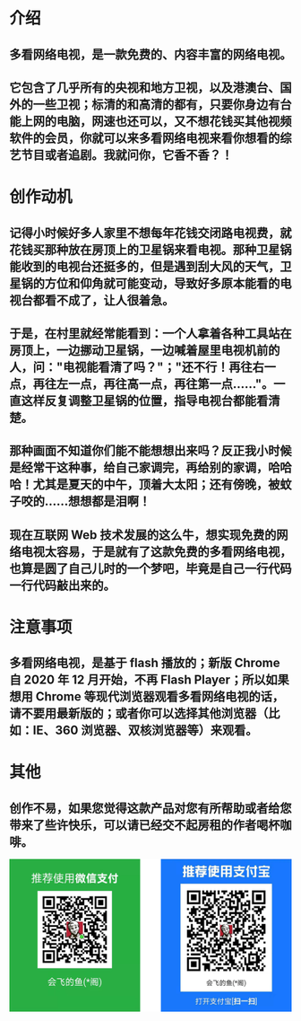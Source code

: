 # 介绍

## 多看网络电视，是一款免费的、内容丰富的网络电视。

## 它包含了几乎所有的央视和地方卫视，以及港澳台、国外的一些卫视；标清的和高清的都有，只要你身边有台能上网的电脑，网速也还可以，又不想花钱买其他视频软件的会员，你就可以来多看网络电视来看你想看的综艺节目或者追剧。我就问你，它香不香？！

# 创作动机

## 记得小时候好多人家里不想每年花钱交闭路电视费，就花钱买那种放在房顶上的卫星锅来看电视。那种卫星锅能收到的电视台还挺多的，但是遇到刮大风的天气，卫星锅的方位和仰角就可能变动，导致好多原本能看的电视台都看不成了，让人很着急。

## 于是，在村里就经常能看到：一个人拿着各种工具站在房顶上，一边挪动卫星锅，一边喊着屋里电视机前的人，问："电视能看清了吗？"；"还不行！再往右一点，再往左一点，再往高一点，再往第一点……"。一直这样反复调整卫星锅的位置，指导电视台都能看清楚。

## 那种画面不知道你们能不能想想出来吗？反正我小时候是经常干这种事，给自己家调完，再给别的家调，哈哈哈！尤其是夏天的中午，顶着大太阳；还有傍晚，被蚊子咬的……想想都是泪啊！

## 现在互联网 Web 技术发展的这么牛，想实现免费的网络电视太容易，于是就有了这款免费的多看网络电视，也算是圆了自己儿时的一个梦吧，毕竟是自己一行代码一行代码敲出来的。

# 注意事项

## 多看网络电视，是基于 flash 播放的；新版 Chrome 自 2020 年 12 月开始，不再 Flash Player；所以如果想用 Chrome 等现代浏览器观看多看网络电视的话，请不要用最新版的；或者你可以选择其他浏览器（比如：IE、360 浏览器、双核浏览器等）来观看。

# 其他

## 创作不易，如果您觉得这款产品对您有所帮助或者给您带来了些许快乐，可以请已经交不起房租的作者喝杯咖啡。

![付款码](https://raw.githubusercontent.com/gezi666/pictureBed/main/pictures/pay.png)
